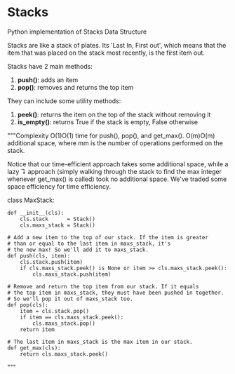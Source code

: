# Stacks

Python implementation of Stacks Data Structure

Stacks are like a stack of plates. Its 'Last In, First out', which means that the item that was placed on the stack most
recently, is the first item out.

Stacks have 2 main methods:

1. **push()**: adds an item
2. **pop()**: removes and returns the top item

They can include some utility methods:

1. **peek()**: returns the item on the top of the stack without removing it
2. **is_empty()**: returns True if the stack is empty, False otherwise

"""Complexity O(1)O(1) time for push(), pop(), and get_max(). O(m)O(m) additional space, where mm is the number of
operations performed on the stack.

Notice that our time-efficient approach takes some additional space, while a lazy ↴ approach (simply walking through the
stack to find the max integer whenever get_max() is called) took no additional space. We've traded some space efficiency
for time efficiency.

class MaxStack:

    def __init__(cls):
        cls.stack      = Stack()
        cls.maxs_stack = Stack()

    # Add a new item to the top of our stack. If the item is greater
    # than or equal to the last item in maxs_stack, it's
    # the new max! So we'll add it to maxs_stack.
    def push(cls, item):
        cls.stack.push(item)
        if cls.maxs_stack.peek() is None or item >= cls.maxs_stack.peek():
            cls.maxs_stack.push(item)

    # Remove and return the top item from our stack. If it equals
    # the top item in maxs_stack, they must have been pushed in together.
    # So we'll pop it out of maxs_stack too.
    def pop(cls):
        item = cls.stack.pop()
        if item == cls.maxs_stack.peek():
            cls.maxs_stack.pop()
        return item

    # The last item in maxs_stack is the max item in our stack.
    def get_max(cls):
        return cls.maxs_stack.peek()

"""